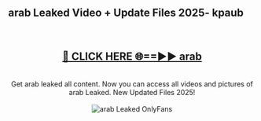 <h2>arab Leaked Video + Update Files 2025- kpaub</h2>
<br>
<div align="center">
<h2><a href="https://libra.edu.pl?arab" rel="nofollow">🔴 CLICK HERE 🌐==►► arab</a></h2>
<br>
Get arab leaked all content. Now you can access all videos and pictures of arab Leaked. New Updated Files 2025!
<br>
<br>
<a href="https://libra.edu.pl?arab" rel="nofollow" data-target="animated-image.originalLink"><img src="https://i.ibb.co.com/WyWwxjT/player-gif2.gif" alt="arab Leaked OnlyFans" style="max-width: 100%; display: inline-block;" data-target="animated-image.originalImage"></a>
</div>
<br>